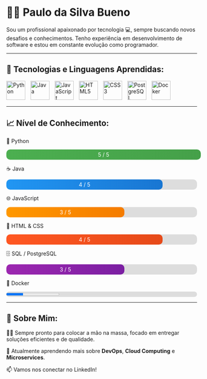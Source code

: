 <h1>👨‍💻 Paulo da Silva Bueno</h1>

<p>Sou um profissional apaixonado por tecnologia 💻, sempre buscando novos desafios e conhecimentos. Tenho experiência em desenvolvimento de software e estou em constante evolução como programador.</p>

<hr>

<h2>🚀 Tecnologias e Linguagens Aprendidas:</h2>

<p>
  <img src="https://cdn.jsdelivr.net/gh/devicons/devicon/icons/python/python-original.svg" alt="Python" width="50" style="margin-right:10px;"/>
  <img src="https://cdn.jsdelivr.net/gh/devicons/devicon/icons/java/java-original.svg" alt="Java" width="50" style="margin-right:10px;"/>
  <img src="https://cdn.jsdelivr.net/gh/devicons/devicon/icons/javascript/javascript-original.svg" alt="JavaScript" width="50" style="margin-right:10px;"/>
  <img src="https://cdn.jsdelivr.net/gh/devicons/devicon/icons/html5/html5-original.svg" alt="HTML5" width="50" style="margin-right:10px;"/>
  <img src="https://cdn.jsdelivr.net/gh/devicons/devicon/icons/css3/css3-original.svg" alt="CSS3" width="50" style="margin-right:10px;"/>
  <img src="https://cdn.jsdelivr.net/gh/devicons/devicon/icons/postgresql/postgresql-original.svg" alt="PostgreSQL" width="50" style="margin-right:10px;"/>
  <img src="https://cdn.jsdelivr.net/gh/devicons/devicon/icons/docker/docker-original.svg" alt="Docker" width="50" style="margin-right:10px;"/>
</p>

<hr>

<h2>📈 Nível de Conhecimento:</h2>

<div style="max-width:600px;">
  <p>🐍 Python</p>
  <div style="background-color:#ddd; border-radius:10px;">
    <div style="width:100%; background:linear-gradient(90deg, #4CAF50, #45A049); padding:5px; border-radius:10px; text-align:center; color:white;">5 / 5</div>
  </div>

  <p>☕ Java</p>
  <div style="background-color:#ddd; border-radius:10px;">
    <div style="width:80%; background:linear-gradient(90deg, #2196F3, #1976D2); padding:5px; border-radius:10px; text-align:center; color:white;">4 / 5</div>
  </div>

  <p>🌐 JavaScript</p>
  <div style="background-color:#ddd; border-radius:10px;">
    <div style="width:60%; background:linear-gradient(90deg, #FF9800, #F57C00); padding:5px; border-radius:10px; text-align:center; color:white;">3 / 5</div>
  </div>

  <p>🎨 HTML &amp; CSS</p>
  <div style="background-color:#ddd; border-radius:10px;">
    <div style="width:80%; background:linear-gradient(90deg, #FF5722, #E64A19); padding:5px; border-radius:10px; text-align:center; color:white;">4 / 5</div>
  </div>

  <p>🗄️ SQL / PostgreSQL</p>
  <div style="background-color:#ddd; border-radius:10px;">
    <div style="width:60%; background:linear-gradient(90deg, #9C27B0, #7B1FA2); padding:5px; border-radius:10px; text-align:center; color:white;">3 / 5</div>
  </div>

  <p>🐳 Docker</p>
  <div style="background-color:#ddd; border-radius:10px;">
    <progress value="32" max="100"></progress>
  </div>
</div>

<hr>

<h2>📝 Sobre Mim:</h2>
<p>👨‍🔧 Sempre pronto para colocar a mão na massa, focado em entregar soluções eficientes e de qualidade.</p>
<p>🌱 Atualmente aprendendo mais sobre <strong>DevOps</strong>, <strong>Cloud Computing</strong> e <strong>Microservices</strong>.</p>
<p>📫 Vamos nos conectar no LinkedIn!</p>
